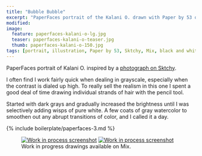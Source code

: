 ```yaml
---
title: "Bubble Bubble"
excerpt: "PaperFaces portrait of the Kalani O. drawn with Paper by 53 on an iPad."
modified: 
image: 
  feature: paperfaces-kalani-o-lg.jpg
  teaser: paperfaces-kalani-o-teaser.jpg
  thumb: paperfaces-kalani-o-150.jpg
tags: [portrait, illustration, Paper by 53, Sktchy, Mix, black and white]
---
```


PaperFaces portrait of Kalani O. inspired by a [photograph on Sktchy](http://sktchy.com/IfaqVH).

I often find I work fairly quick when dealing in grayscale, especially when the contrast is dialed up high. To really sell the realism in this one I spent a good deal of time drawing individual strands of hair with the pencil tool.

Started with dark grays and gradually increased the brightness until I was selectively adding wisps of pure white. A few coats of gray watercolor to smoothen out any abrupt transitions of color, and I called it a day.

{% include boilerplate/paperfaces-3.md %}

<figure class="half">
  <a href="https://mix.fiftythree.com/11098-Michael-Rose/2075207"><img src="{{ site.url }}/assets/images/paperfaces-kalani-o-process-1-600.jpg" alt="Work in process screenshot"></a>
  <a href="https://mix.fiftythree.com/11098-Michael-Rose/2086067"><img src="{{ site.url }}/assets/images/paperfaces-kalani-o-process-2-600.jpg" alt="Work in process screenshot"></a>
  <figcaption>Work in progress drawings available on Mix.</figcaption>
</figure>
